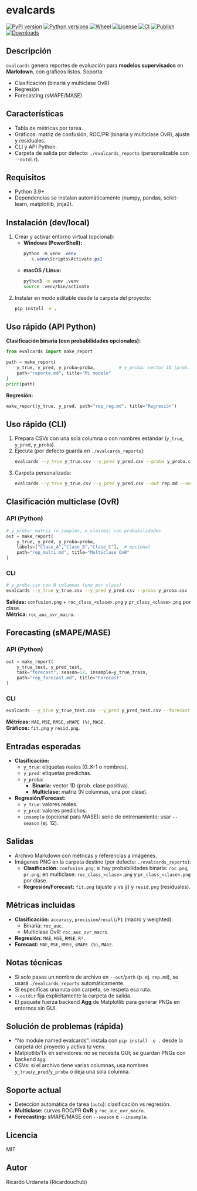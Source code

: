 evalcards
================

[![PyPI version](https://img.shields.io/pypi/v/evalcards?logo=pypi&label=PyPI)](https://pypi.org/project/evalcards/)
[![Python versions](https://img.shields.io/pypi/pyversions/evalcards?logo=python&label=Python)](https://pypi.org/project/evalcards/)
[![Wheel](https://img.shields.io/pypi/wheel/evalcards?label=wheel)](https://pypi.org/project/evalcards/#files)
[![License](https://img.shields.io/pypi/l/evalcards?label=License)](https://pypi.org/project/evalcards/)
[![CI](https://github.com/Ricardouchub/evalcards/actions/workflows/ci.yml/badge.svg)](https://github.com/Ricardouchub/evalcards/actions/workflows/ci.yml)
[![Publish](https://github.com/Ricardouchub/evalcards/actions/workflows/release.yml/badge.svg)](https://github.com/Ricardouchub/evalcards/actions/workflows/release.yml)
[![Downloads](https://static.pepy.tech/badge/evalcards)](https://pepy.tech/project/evalcards)


Descripción
-----------
`evalcards` genera reportes de evaluación para **modelos supervisados** en **Markdown**, con gráficos listos. Soporta:
- Clasificación (binaria y multiclase OvR)
- Regresión
- Forecasting (sMAPE/MASE)

Características
---------------
- Tabla de métricas por tarea.
- Gráficos: matriz de confusión, ROC/PR (binaria y multiclase OvR), ajuste y residuales.
- CLI y API Python.
- Carpeta de salida por defecto: `./evalcards_reports` (personalizable con `--outdir`).

Requisitos
----------
- Python 3.9+
- Dependencias se instalan automáticamente (numpy, pandas, scikit-learn, matplotlib, jinja2).

Instalación (dev/local)
-----------------------
1) Crear y activar entorno virtual (opcional):
   - **Windows (PowerShell):**
     ```powershell
     python -m venv .venv
     . .\.venv\Scripts\Activate.ps1
     ```
   - **macOS / Linux:**
     ```bash
     python3 -m venv .venv
     source .venv/bin/activate
     ```
2) Instalar en modo editable desde la carpeta del proyecto:
   ```bash
   pip install -e .
   ```

Uso rápido (API Python)
----------------------
**Clasificación binaria (con probabilidades opcionales):**
```python
from evalcards import make_report

path = make_report(
    y_true, y_pred, y_proba=proba,         # y_proba: vector 1D (prob. clase positiva)
    path="reporte.md", title="Mi modelo"
)
print(path)
```

**Regresión:**
```python
make_report(y_true, y_pred, path="rep_reg.md", title="Regresión")
```

Uso rápido (CLI)
----------------
1) Prepara CSVs con una sola columna o con nombres estándar (`y_true`, `y_pred`, `y_proba`).
2) Ejecuta (por defecto guarda en `./evalcards_reports`):
   ```bash
   evalcards --y_true y_true.csv --y_pred y_pred.csv --proba y_proba.csv --out rep.md --title "Mi modelo"
   ```
3) Carpeta personalizada:
   ```bash
   evalcards --y_true y_true.csv --y_pred y_pred.csv --out rep.md --outdir informes_eval
   ```

Clasificación multiclase (OvR)
------------------------------
### API (Python)
```python
# y_proba: matriz (n_samples, n_classes) con probabilidades
out = make_report(
    y_true, y_pred, y_proba=proba,
    labels=["Clase_A","Clase_B","Clase_C"],  # opcional
    path="rep_multi.md", title="Multiclase OvR"
)
```

### CLI
```bash
# y_proba.csv con N columnas (una por clase)
evalcards --y_true y_true.csv --y_pred y_pred.csv --proba y_proba.csv --class-names "Clase_A,Clase_B,Clase_C" --out rep_cli_multiclase.md
```
**Salidas:** `confusion.png` + `roc_class_<clase>.png` y `pr_class_<clase>.png` por clase.  
**Métrica:** `roc_auc_ovr_macro`.

Forecasting (sMAPE/MASE)
------------------------
### API (Python)
```python
out = make_report(
    y_true_test, y_pred_test,
    task="forecast", season=12, insample=y_true_train,
    path="rep_forecast.md", title="Forecast"
)
```

### CLI
```bash
evalcards --y_true y_true_test.csv --y_pred y_pred_test.csv --forecast --season 12 --insample y_insample.csv --out rep_forecast_cli.md
```
**Métricas:** `MAE`, `MSE`, `RMSE`, `sMAPE (%)`, `MASE`.  
**Gráficos:** `fit.png` y `resid.png`.

Entradas esperadas
------------------
- **Clasificación:**
  - `y_true`: etiquetas reales (0..K-1 o nombres).
  - `y_pred`: etiquetas predichas.
  - `y_proba`:
    - **Binaria:** vector 1D (prob. clase positiva).
    - **Multiclase:** matriz (N columnas, una por clase).
- **Regresión/Forecast:**
  - `y_true`: valores reales.
  - `y_pred`: valores predichos.
  - `insample` (opcional para MASE): serie de entrenamiento; usar `--season` (ej. 12).

Salidas
-------
- Archivo Markdown con métricas y referencias a imágenes.
- Imágenes PNG en la carpeta destino (por defecto: `./evalcards_reports`):
  - **Clasificación:** `confusion.png`; si hay probabilidades binaria: `roc.png`, `pr.png`; en multiclase: `roc_class_<clase>.png` y `pr_class_<clase>.png` por clase.
  - **Regresión/Forecast:** `fit.png` (ajuste y vs ŷ) y `resid.png` (residuales).

Métricas incluidas
------------------
- **Clasificación:** `accuracy`, `precision`/`recall`/`F1` (macro y weighted).  
  - Binaria: `roc_auc`.  
  - Multiclase OvR: `roc_auc_ovr_macro`.
- **Regresión:** `MAE`, `MSE`, `RMSE`, `R²`.
- **Forecast:** `MAE`, `MSE`, `RMSE`, `sMAPE (%)`, `MASE`.

Notas técnicas
--------------
- Si solo pasas un nombre de archivo en `--out`/`path` (p. ej. `rep.md`), se usará `./evalcards_reports` automáticamente.
- Si especificas una ruta con carpeta, se respeta esa ruta.
- `--outdir` fija explícitamente la carpeta de salida.
- El paquete fuerza backend **Agg** de Matplotlib para generar PNGs en entornos sin GUI.

Solución de problemas (rápida)
------------------------------
- “No module named evalcards”: instala con `pip install -e .` desde la carpeta del proyecto y activa tu venv.
- Matplotlib/Tk en servidores: no se necesita GUI; se guardan PNGs con backend `Agg`.
- CSVs: si el archivo tiene varias columnas, usa nombres `y_true`/`y_pred`/`y_proba` o deja una sola columna.

Soporte actual
--------------
- Detección automática de tarea (`auto`): clasificación vs regresión.  
- **Multiclase:** curvas ROC/PR **OvR** y `roc_auc_ovr_macro`.  
- **Forecasting:** sMAPE/MASE con `--season` e `--insample`.

Licencia
--------
MIT

Autor
-----
Ricardo Urdaneta (Ricardouchub)

